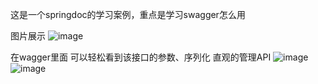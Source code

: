 这是一个springdoc的学习案例，重点是学习swagger怎么用

图片展示
![image](https://github.com/user-attachments/assets/5675b4d5-f4c0-4866-aba0-7e22acdc2ad4)

在wagger里面
可以轻松看到该接口的参数、序列化
直观的管理API
![image](https://github.com/user-attachments/assets/6e5bcc4c-dfbe-47bf-9cb1-ba90a8aed58a)
![image](https://github.com/user-attachments/assets/85dace07-d748-4e52-b14f-d5289f2153ab)
